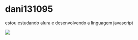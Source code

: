 # dani131095
estou estudando alura e desenvolvendo a linguagem javascript

![](https://tenor.com/bEbUF.gif)
